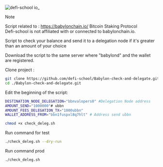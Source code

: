 ![defi-school io_](https://github.com/defi-school/Babylon-check-and-delegate/assets/10072713/0c0cbf91-20fa-46c8-860e-956b86738318)

> [!NOTE]
>Script related to : https://babylonchain.io/ Bitcoin Staking Protocol <br>
>Defi-school is not affiliated with or connected to babylonchain.io.

Script to check your balance and send it to a delegation node if it's greater than an amount of your choice

Download the script to the same server where "babylond" and the wallet are registered.

Clone project :
```bash
git clone https://github.com/defi-school/Babylon-check-and-delegate.git
cd ./Babylon-check-and-delegate.git
```

Edit the beginning of the script:

```bash
DESTINATION_NODE_DELEGATION="bbnvalopers0" #Delegation Node address
AMOUNT_SEND="1000000"# ubbn
AMOUNT_FEES_DELEGATION_TX="1000ubbn"
WALLET_ADDRESS_FROM="bbn1fuspxl8q7hlt" # Address send ubbn
```

```bash
chmod +x check_deleg.sh
```

Run command for test
```bash
./check_deleg.sh --dry-run 
```
Run command prod
```bash
./check_deleg.sh 
```
